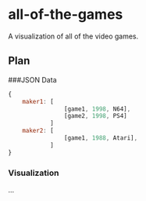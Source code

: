 # all-of-the-games
A visualization of all of the video games.

## Plan

###JSON Data
```javascript
{
	maker1: [
				[game1,	1998, N64],
				[game2,	1998, PS4]
			]
	maker2: [
				[game1,	1988, Atari],
			]
}
```

### Visualization
...